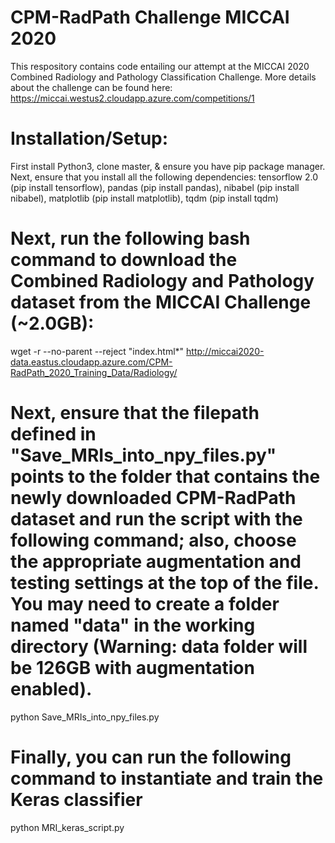 # CPM-RadPath Challenge MICCAI 2020 
This respository contains code entailing our attempt at the MICCAI 2020 Combined Radiology and Pathology Classification Challenge. More details about the challenge can be found here: https://miccai.westus2.cloudapp.azure.com/competitions/1
# Installation/Setup:
First install Python3, clone master, & ensure you have pip package manager. Next, ensure that you install all the following dependencies: tensorflow 2.0 (pip install tensorflow), pandas (pip install pandas), nibabel (pip install nibabel), matplotlib (pip install matplotlib), tqdm (pip install tqdm)

# Next, run the following bash command to download the Combined Radiology and Pathology dataset from the MICCAI Challenge (~2.0GB):

wget -r --no-parent --reject "index.html*" http://miccai2020-data.eastus.cloudapp.azure.com/CPM-RadPath_2020_Training_Data/Radiology/

# Next, ensure that the filepath defined in "Save_MRIs_into_npy_files.py" points to the folder that contains the newly downloaded CPM-RadPath dataset and run the script with the following command; also, choose the appropriate augmentation and testing settings at the top of the file.  You may need to create a folder named "data" in the working directory (Warning: data folder will be 126GB with augmentation enabled).

python Save_MRIs_into_npy_files.py

# Finally, you can run the following command to instantiate and train the Keras classifier

python MRI_keras_script.py
